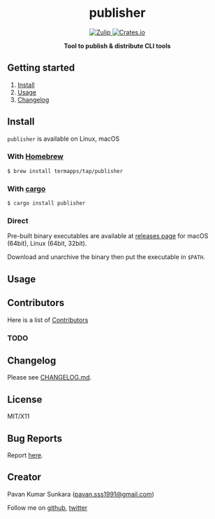 <h1 align="center">publisher</h1>

<p align="center">
  <a href="https://termapps.zulipchat.com/#narrow/stream/375287-publisher">
    <img alt="Zulip" src="https://img.shields.io/badge/zulip-join_chat-brightgreen.svg?style=flat-square">
  </a>
  <a href="https://crates.io/crates/publisher">
    <img alt="Crates.io" src="https://img.shields.io/crates/v/publisher?style=flat-square">
  </a>
</p>

<p align="center">
  <b>Tool to publish & distribute CLI tools</b>
</p>

<!-- omit from toc -->
## Getting started

1. [Install](#install)
2. [Usage](#usage)
3. [Changelog](#changelog)

<!-- publisher install start -->
## Install

`publisher` is available on Linux, macOS

<!-- omit from toc -->
### With [Homebrew](https://brew.sh/)

```
$ brew install termapps/tap/publisher
```

<!-- omit from toc -->
### With [cargo](https://crates.io/)

```
$ cargo install publisher
```

<!-- omit from toc -->
### Direct

Pre-built binary executables are available at [releases page](https://github.com/termapps/publisher/releases) for macOS (64bit), Linux (64bit, 32bit).

Download and unarchive the binary then put the executable in `$PATH`.

<!-- publisher install end -->
## Usage

<!-- omit from toc -->
## Contributors
Here is a list of [Contributors](http://github.com/termapps/publisher/contributors)

<!-- omit from toc -->
### TODO

## Changelog
Please see [CHANGELOG.md](CHANGELOG.md).

<!-- omit from toc -->
## License
MIT/X11

<!-- omit from toc -->
## Bug Reports
Report [here](http://github.com/termapps/publisher/issues).

<!-- omit from toc -->
## Creator
Pavan Kumar Sunkara (pavan.sss1991@gmail.com)

Follow me on [github](https://github.com/users/follow?target=pksunkara), [twitter](http://twitter.com/pksunkara)
